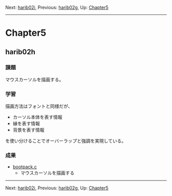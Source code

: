 Next: [harib02i](harib02i.md), Previous: [harib02g](harib02g.md), Up: [Chapter5](chapter5.md)

----

# Chapter5

## harib02h

### 課題

マウスカーソルを描画する。

### 学習

描画方法はフォントと同様だが、

- カーソル本体を表す情報
- 縁を表す情報
- 背景を表す情報

を使い分けることでオーバーラップと強調を実現している。

### 成果

- [bootpack.c](/bootpack.c)
    - マウスカーソルを描画する

----

Next: [harib02i](harib02i.md), Previous: [harib02g](harib02g.md), Up: [Chapter5](chapter5.md)

